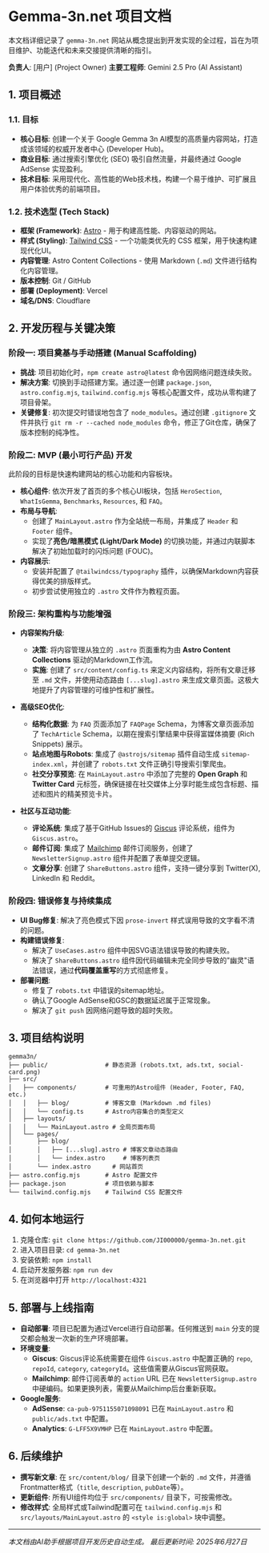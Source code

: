 # Gemma-3n.net 项目文档

本文档详细记录了 `gemma-3n.net` 网站从概念提出到开发实现的全过程，旨在为项目维护、功能迭代和未来交接提供清晰的指引。

**负责人**: [用户] (Project Owner)
**主要工程师**: Gemini 2.5 Pro (AI Assistant)

## 1. 项目概述

### 1.1. 目标

- **核心目标**: 创建一个关于 Google Gemma 3n AI模型的高质量内容网站，打造成该领域的权威开发者中心 (Developer Hub)。
- **商业目标**: 通过搜索引擎优化 (SEO) 吸引自然流量，并最终通过 Google AdSense 实现盈利。
- **技术目标**: 采用现代化、高性能的Web技术栈，构建一个易于维护、可扩展且用户体验优秀的前端项目。

### 1.2. 技术选型 (Tech Stack)

- **框架 (Framework)**: [Astro](https://astro.build/) - 用于构建高性能、内容驱动的网站。
- **样式 (Styling)**: [Tailwind CSS](https://tailwindcss.com/) - 一个功能类优先的 CSS 框架，用于快速构建现代化UI。
- **内容管理**: Astro Content Collections - 使用 Markdown (`.md`) 文件进行结构化内容管理。
- **版本控制**: Git / GitHub
- **部署 (Deployment)**: Vercel
- **域名/DNS**: Cloudflare

## 2. 开发历程与关键决策

### 阶段一: 项目奠基与手动搭建 (Manual Scaffolding)

- **挑战**: 项目初始化时，`npm create astro@latest` 命令因网络问题连续失败。
- **解决方案**: 切换到手动搭建方案。通过逐一创建 `package.json`, `astro.config.mjs`, `tailwind.config.mjs` 等核心配置文件，成功从零构建了项目骨架。
- **关键修复**: 初次提交时错误地包含了 `node_modules`。通过创建 `.gitignore` 文件并执行 `git rm -r --cached node_modules` 命令，修正了Git仓库，确保了版本控制的纯净性。

### 阶段二: MVP (最小可行产品) 开发

此阶段的目标是快速构建网站的核心功能和内容板块。

- **核心组件**: 依次开发了首页的多个核心UI板块，包括 `HeroSection`, `WhatIsGemma`, `Benchmarks`, `Resources`, 和 `FAQ`。
- **布局与导航**:
    - 创建了 `MainLayout.astro` 作为全站统一布局，并集成了 `Header` 和 `Footer` 组件。
    - 实现了**亮色/暗黑模式 (Light/Dark Mode)** 的切换功能，并通过内联脚本解决了初始加载时的闪烁问题 (FOUC)。
- **内容展示**:
    - 安装并配置了 `@tailwindcss/typography` 插件，以确保Markdown内容获得优美的排版样式。
    - 初步尝试使用独立的 `.astro` 文件作为教程页面。

### 阶段三: 架构重构与功能增强

- **内容架构升级**:
    - **决策**: 将内容管理从独立的 `.astro` 页面重构为由 **Astro Content Collections** 驱动的Markdown工作流。
    - **实施**: 创建了 `src/content/config.ts` 来定义内容结构，将所有文章迁移至 `.md` 文件，并使用动态路由 `[...slug].astro` 来生成文章页面。这极大地提升了内容管理的可维护性和扩展性。
- **高级SEO优化**:
    - **结构化数据**: 为 `FAQ` 页面添加了 `FAQPage` Schema，为博客文章页面添加了 `TechArticle` Schema，以期在搜索引擎结果中获得富媒体摘要 (Rich Snippets) 展示。
    - **站点地图与Robots**: 集成了 `@astrojs/sitemap` 插件自动生成 `sitemap-index.xml`，并创建了 `robots.txt` 文件正确引导搜索引擎爬虫。
    - **社交分享预览**: 在 `MainLayout.astro` 中添加了完整的 **Open Graph** 和 **Twitter Card** 元标签，确保链接在社交媒体上分享时能生成包含标题、描述和图片的精美预览卡片。

- **社区与互动功能**:
    - **评论系统**: 集成了基于GitHub Issues的 [Giscus](https://giscus.app/) 评论系统，组件为 `Giscus.astro`。
    - **邮件订阅**: 集成了 [Mailchimp](https://mailchimp.com/) 邮件订阅服务，创建了 `NewsletterSignup.astro` 组件并配置了表单提交逻辑。
    - **文章分享**: 创建了 `ShareButtons.astro` 组件，支持一键分享到 Twitter(X), LinkedIn 和 Reddit。

### 阶段四: 错误修复与持续集成

- **UI Bug修复**: 解决了亮色模式下因 `prose-invert` 样式误用导致的文字看不清的问题。
- **构建错误修复**:
    - 解决了 `UseCases.astro` 组件中因SVG语法错误导致的构建失败。
    - 解决了 `ShareButtons.astro` 组件因代码编辑未完全同步导致的"幽灵"语法错误，通过**代码覆盖重写**的方式彻底修复。
- **部署问题**:
    - 修复了 `robots.txt` 中错误的sitemap地址。
    - 确认了Google AdSense和GSC的数据延迟属于正常现象。
    - 解决了 `git push` 因网络问题导致的超时失败。

## 3. 项目结构说明

```
gemma3n/
├── public/                # 静态资源 (robots.txt, ads.txt, social-card.png)
├── src/
│   ├── components/        # 可重用的Astro组件 (Header, Footer, FAQ, etc.)
│   │   ├── blog/          # 博客文章 (Markdown .md files)
│   │   └── config.ts      # Astro内容集合的类型定义
│   ├── layouts/
│   │   └── MainLayout.astro # 全局页面布局
│   └── pages/
│       ├── blog/
│       │   ├── [...slug].astro # 博客文章动态路由
│       │   └── index.astro     # 博客列表页
│       └── index.astro      # 网站首页
├── astro.config.mjs       # Astro 配置文件
├── package.json           # 项目依赖与脚本
└── tailwind.config.mjs    # Tailwind CSS 配置文件
```

## 4. 如何本地运行

1.  克隆仓库: `git clone https://github.com/JI000000/gemma-3n.net.git`
2.  进入项目目录: `cd gemma-3n.net`
3.  安装依赖: `npm install`
4.  启动开发服务器: `npm run dev`
5.  在浏览器中打开 `http://localhost:4321`

## 5. 部署与上线指南

- **自动部署**: 项目已配置为通过Vercel进行自动部署。任何推送到 `main` 分支的提交都会触发一次新的生产环境部署。
- **环境变量**:
    - **Giscus**: Giscus评论系统需要在组件 `Giscus.astro` 中配置正确的 `repo`, `repoId`, `category`, `categoryId`。这些值需要从Giscus官网获取。
    - **Mailchimp**: 邮件订阅表单的 `action` URL 已在 `NewsletterSignup.astro` 中硬编码。如果更换列表，需要从Mailchimp后台重新获取。
- **Google服务**:
    - **AdSense**: `ca-pub-9751155071098091` 已在 `MainLayout.astro` 和 `public/ads.txt` 中配置。
    - **Analytics**: `G-LFF5X9VMHP` 已在 `MainLayout.astro` 中配置。

## 6. 后续维护

- **撰写新文章**: 在 `src/content/blog/` 目录下创建一个新的 `.md` 文件，并遵循Frontmatter格式（`title`, `description`, `pubDate`等）。
- **更新组件**: 所有UI组件均位于 `src/components/` 目录下，可按需修改。
- **修改样式**: 全局样式或Tailwind配置可在 `tailwind.config.mjs` 和 `src/layouts/MainLayout.astro` 的 `<style is:global>` 块中调整。

---
*本文档由AI助手根据项目开发历史自动生成。*
*最后更新时间: 2025年6月27日* 